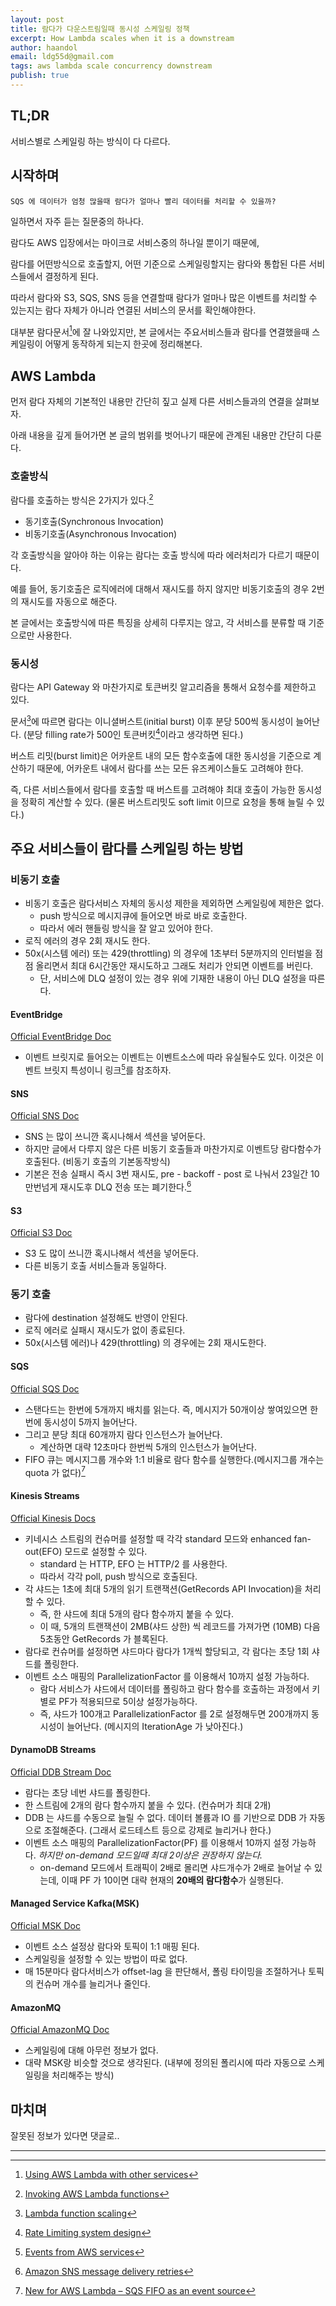 ```yaml
---
layout: post
title: 람다가 다운스트림일때 동시성 스케일링 정책
excerpt: How Lambda scales when it is a downstream
author: haandol
email: ldg55d@gmail.com
tags: aws lambda scale concurrency downstream
publish: true
---
```


## TL;DR

서비스별로 스케일링 하는 방식이 다 다르다.

## 시작하며

`SQS 에 데이터가 엄청 많을때 람다가 얼마나 빨리 데이터를 처리할 수 있을까?`

일하면서 자주 듣는 질문중의 하나다.

람다도 AWS 입장에서는 마이크로 서비스중의 하나일 뿐이기 때문에,

람다를 어떤방식으로 호출할지, 어떤 기준으로 스케일링할지는 람다와 통합된 다른 서비스들에서 결정하게 된다.

따라서 람다와 S3, SQS, SNS 등을 연결할때 람다가 얼마나 많은 이벤트를 처리할 수 있는지는 람다 자체가 아니라 연결된 서비스의 문서를 확인해야한다.

대부분 람다문서[^1]에 잘 나와있지만, 본 글에서는 주요서비스들과 람다를 연결했을때 스케일링이 어떻게 동작하게 되는지 한곳에 정리해본다.

## AWS Lambda 

먼저 람다 자체의 기본적인 내용만 간단히 짚고 실제 다른 서비스들과의 연결을 살펴보자.

아래 내용을 깊게 들어가면 본 글의 범위를 벗어나기 때문에 관계된 내용만 간단히 다룬다.

### 호출방식

람다를 호출하는 방식은 2가지가 있다.[^2]

* 동기호출(Synchronous Invocation)
* 비동기호출(Asynchronous Invocation)

각 호출방식을 알아야 하는 이유는 람다는 호출 방식에 따라 에러처리가 다르기 때문이다.

예를 들어, 동기호출은 로직에러에 대해서 재시도를 하지 않지만 비동기호출의 경우 2번의 재시도를 자동으로 해준다.

본 글에서는 호출방식에 따른 특징을 상세히 다루지는 않고, 각 서비스를 분류할 때 기준으로만 사용한다.

### 동시성

람다는 API Gateway 와 마찬가지로 토큰버킷 알고리즘을 통해서 요청수를 제한하고 있다.

문서[^3]에 따르면 람다는 이니셜버스트(initial burst) 이후 분당 500씩 동시성이 늘어난다. (분당 filling rate가 500인 토큰버킷[^4]이라고 생각하면 된다.)

버스트 리밋(burst limit)은 어카운트 내의 모든 함수호출에 대한 동시성을 기준으로 계산하기 때문에, 어카운트 내에서 람다를 쓰는 모든 유즈케이스들도 고려해야 한다.

즉, 다른 서비스들에서 람다를 호출할 때 버스트를 고려해야 최대 호출이 가능한 동시성을 정확히 계산할 수 있다. (물론 버스트리밋도 soft limit 이므로 요청을 통해 늘릴 수 있다.)

## 주요 서비스들이 람다를 스케일링 하는 방법

### 비동기 호출

* 비동기 호출은 람다서비스 자체의 동시성 제한을 제외하면 스케일링에 제한은 없다.
  * push 방식으로 메시지큐에 들어오면 바로 바로 호출한다.
  * 따라서 에러 핸들링 방식을 잘 알고 있어야 한다.
* 로직 에러의 경우 2회 재시도 한다. 
* 50x(시스템 에러) 또는 429(throttling) 의 경우에 1초부터 5분까지의 인터벌을 점점 올리면서 최대 6시간동안 재시도하고 그래도 처리가 안되면 이벤트를 버린다.
  * 단, 서비스에 DLQ 설정이 있는 경우 위에 기재한 내용이 아닌 DLQ 설정을 따른다.

#### EventBridge

[Official EventBridge Doc](https://docs.aws.amazon.com/lambda/latest/dg/services-cloudwatchevents.html)

* 이벤트 브릿지로 들어오는 이벤트는 이벤트소스에 따라 유실될수도 있다. 이것은 이벤트 브릿지 특성이니 링크[^6]를 참조하자.

#### SNS

[Official SNS Doc](https://docs.aws.amazon.com/lambda/latest/dg/with-sns.html)

* SNS 는 많이 쓰니깐 혹시나해서 섹션을 넣어둔다.
* 하지만 글에서 다루지 않은 다른 비동기 호출들과 마찬가지로 이벤트당 람다함수가 호출된다. (비동기 호출의 기본동작방식)
* 기본은 전송 실패시 즉시 3번 재시도, pre - backoff - post 로 나눠서 23일간 10만번넘게 재시도후 DLQ 전송 또는 폐기한다.[^7]

#### S3

[Official S3 Doc](https://docs.aws.amazon.com/lambda/latest/dg/with-s3.html)

* S3 도 많이 쓰니깐 혹시나해서 섹션을 넣어둔다.
* 다른 비동기 호출 서비스들과 동일하다.

### 동기 호출

* 람다에 destination 설정해도 반영이 안된다.
* 로직 에러로 실패시 재시도가 없이 종료된다.
* 50x(시스템 에러)나 429(throttling) 의 경우에는 2회 재시도한다.

#### SQS

[Official SQS Doc](https://docs.aws.amazon.com/lambda/latest/dg/with-sqs.html#events-sqs-scaling)

* 스탠다드는 한번에 5개까지 배치를 읽는다. 즉, 메시지가 50개이상 쌓여있으면 한번에 동시성이 5까지 늘어난다.
* 그리고 분당 최대 60개까지 람다 인스턴스가 늘어난다.
  * 계산하면 대략 12초마다 한번씩 5개의 인스턴스가 늘어난다.
* FIFO 큐는 메시지그룹 개수와 1:1 비율로 람다 함수를 실행한다.(메시지그룹 개수는 quota 가 없다)[^5]
  

#### Kinesis Streams

[Official Kinesis Docs](https://docs.aws.amazon.com/lambda/latest/dg/with-kinesis.html)

* 키네시스 스트림의 컨슈머를 설정할 때 각각 standard 모드와 enhanced fan-out(EFO) 모드로 설정할 수 있다.
  * standard 는 HTTP, EFO 는 HTTP/2 를 사용한다.
  * 따라서 각각 poll, push 방식으로 호출된다.
* 각 샤드는 1초에 최대 5개의 읽기 트랜잭션(GetRecords API Invocation)을 처리 할 수 있다.
  * 즉, 한 샤드에 최대 5개의 람다 함수까지 붙을 수 있다.
  * 이 때, 5개의 트랜잭션이 2MB(샤드 상한) 씩 레코드를 가져가면 (10MB) 다음 5초동안 GetRecords 가 블록된다.
* 람다로 컨슈머를 설정하면 샤드마다 람다가 1개씩 할당되고, 각 람다는 초당 1회 샤드를 폴링한다.
* 이벤트 소스 매핑의 ParallelizationFactor 를 이용해서 10까지 설정 가능하다.
  * 람다 서비스가 샤드에서 데이터를 폴링하고 람다 함수를 호출하는 과정에서 키별로 PF가 적용되므로 5이상 설정가능하다.
  * 즉, 샤드가 100개고 ParallelizationFactor 를 2로 설정해두면 200개까지 동시성이 늘어난다. (메시지의 IterationAge 가 낮아진다.)

#### DynamoDB Streams 

[Official DDB Stream Doc](https://docs.aws.amazon.com/lambda/latest/dg/with-ddb.html)

* 람다는 초당 네번 샤드를 폴링한다.
* 한 스트림에 2개의 람다 함수까지 붙을 수 있다. (컨슈머가 최대 2개)
* DDB 는 샤드를 수동으로 늘릴 수 없다. 데이터 볼륨과 IO 를 기반으로 DDB 가 자동으로 조절해준다. (그래서 로드테스트 등으로 강제로 늘리거나 한다.)
* 이벤트 소스 매핑의 ParallelizationFactor(PF) 를 이용해서 10까지 설정 가능하다. *하지만 on-demand 모드일때 최대 2이상은 권장하지 않는다.*
  * on-demand 모드에서 트래픽이 2배로 몰리면 샤드개수가 2배로 늘어날 수 있는데, 이때 PF 가 10이면 대략 현재의 **20배의 람다함수**가 실행된다.

#### Managed Service Kafka(MSK)

[Official MSK Doc](https://docs.aws.amazon.com/lambda/latest/dg/with-msk.html)

* 이벤트 소스 설정상 람다와 토픽이 1:1 매핑 된다.
* 스케일링을 설정할 수 있는 방법이 따로 없다.
* 매 15분마다 람다서비스가 offset-lag 을 판단해서, 폴링 타이밍을 조절하거나 토픽의 컨슈머 개수를 늘리거나 줄인다.

#### AmazonMQ

[Official AmazonMQ Doc](https://docs.aws.amazon.com/lambda/latest/dg/with-mq.html)

* 스케일링에 대해 아무런 정보가 없다.
* 대략 MSK랑 비슷할 것으로 생각된다. (내부에 정의된 폴리시에 따라 자동으로 스케일링을 처리해주는 방식)

## 마치며

잘못된 정보가 있다면 댓글로..

----

[^1]: [Using AWS Lambda with other services](https://docs.aws.amazon.com/lambda/latest/dg/lambda-services.html)
[^2]: [Invoking AWS Lambda functions](https://docs.aws.amazon.com/lambda/latest/dg/lambda-invocation.html)
[^3]: [Lambda function scaling](https://docs.aws.amazon.com/lambda/latest/dg/invocation-scaling.html)
[^4]: [Rate Limiting system design](https://www.youtube.com/watch?v=mhUQe4BKZXs)
[^5]: [New for AWS Lambda – SQS FIFO as an event source](https://aws.amazon.com/ko/blogs/compute/new-for-aws-lambda-sqs-fifo-as-an-event-source/)
[^6]: [Events from AWS services](https://docs.aws.amazon.com/eventbridge/latest/userguide/eb-service-event.html)
[^7]: [Amazon SNS message delivery retries](https://docs.aws.amazon.com/sns/latest/dg/sns-message-delivery-retries.html)